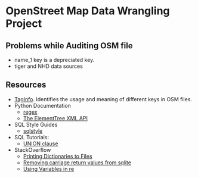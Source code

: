 # OpenStreet Map Data Wrangling Project

## Problems while Auditing OSM file

* name_1 key is a depreciated key.
* tiger and NHD data sources

## Resources

* [TagInfo](https://taginfo.openstreetmap.org/keys). Identifies the usage and meaning of different keys in OSM files. 
* Python Documentation
  * [regex](https://docs.python.org/3/library/re.html?s)
  * [The ElementTree XML API](https://docs.python.org/3/library/xml.etree.elementtree.html?)
* SQL Style Guides
  * [sqlstyle](http://www.sqlstyle.guide/)
* SQL Tutorials:
  * [UNION clause](https://www.tutorialspoint.com/sqlite/sqlite_unions_clause.htm)
* StackOverflow
  * [Printing Dictionaries to Files](https://stackoverflow.com/questions/36965507/writing-a-dictionary-to-a-text-file-in-python)
  * [Removing carriage return values from sqlite](https://pvanb.wordpress.com/2011/01/13/finding-and-removing-carriage-returns-in-your-sqlite-table/)
  * [Using Variables in re](https://stackoverflow.com/questions/6930982/how-to-use-a-variable-inside-a-regular-expression)
